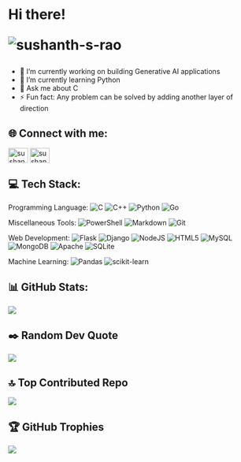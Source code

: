 <h1 align="left"> Hi there! 
<p align="left"> <img src="https://komarev.com/ghpvc/?username=sushanth-s-rao&label=Profile%20views&color=0e75b6&style=flat" alt="sushanth-s-rao" /> </p>
</h1>

- 🔭 I’m currently working on building Generative AI applications
- 🌱 I’m currently learning Python
- 💬 Ask me about C
- ⚡ Fun fact: Any problem can be solved by adding another layer of direction


## 🌐 Connect with me:
<p align="left">
<a href="https://linkedin.com/in/sushanth-s-rao" target="blank"><img align="center" src="https://img.shields.io/badge/LinkedIn-%230077B5.svg?logo=linkedin&logoColor=white" alt="sushanth-s-rao" height="30" width="40" /></a> <a href="https://www.leetcode.com/sushanth_s_rao" target="blank"><img align="center" src="https://raw.githubusercontent.com/rahuldkjain/github-profile-readme-generator/master/src/images/icons/Social/leet-code.svg" alt="sushanth_s_rao" height="30" width="40" /></a>


## 💻 Tech Stack:

Programming Language: 
![C](https://img.shields.io/badge/c-%2300599C.svg?style=plastic&logo=c&logoColor=white) ![C++](https://img.shields.io/badge/c++-%2300599C.svg?style=plastic&logo=c%2B%2B&logoColor=white) ![Python](https://img.shields.io/badge/python-3670A0?style=plastic&logo=python&logoColor=ffdd54)  ![Go](https://img.shields.io/badge/go-%2300ADD8.svg?style=plastic&logo=go&logoColor=white)
  
Miscellaneous Tools:
![PowerShell](https://img.shields.io/badge/PowerShell-%235391FE.svg?style=plastic&logo=powershell&logoColor=white) ![Markdown](https://img.shields.io/badge/markdown-%23000000.svg?style=plastic&logo=markdown&logoColor=white) 
![Git](https://img.shields.io/badge/git-%23F05033.svg?style=plastic&logo=git&logoColor=white)


Web Development:
![Flask](https://img.shields.io/badge/flask-%23000.svg?style=plastic&logo=flask&logoColor=white) ![Django](https://img.shields.io/badge/django-%23092E20.svg?style=plastic&logo=django&logoColor=white) ![NodeJS](https://img.shields.io/badge/node.js-6DA55F?style=plastic&logo=node.js&logoColor=white)  ![HTML5](https://img.shields.io/badge/html5-%23E34F26.svg?style=plastic&logo=html5&logoColor=white) ![MySQL](https://img.shields.io/badge/mysql-4479A1.svg?style=plastic&logo=mysql&logoColor=white)  ![MongoDB](https://img.shields.io/badge/MongoDB-%234ea94b.svg?style=plastic&logo=mongodb&logoColor=white) ![Apache](https://img.shields.io/badge/apache-%23D42029.svg?style=plastic&logo=apache&logoColor=white) ![SQLite](https://img.shields.io/badge/sqlite-%2307405e.svg?style=plastic&logo=sqlite&logoColor=white) 

Machine Learning:
![Pandas](https://img.shields.io/badge/pandas-%23150458.svg?style=plastic&logo=pandas&logoColor=white) ![scikit-learn](https://img.shields.io/badge/scikit--learn-%23F7931E.svg?style=plastic&logo=scikit-learn&logoColor=white)


## 📊 GitHub Stats:
![](https://github-readme-stats.vercel.app/api?username=Sushanth-S-Rao&theme=tokyonight&hide_border=false&include_all_commits=true&count_private=false)<br/>


## ✒️ Random Dev Quote
![](https://quotes-github-readme.vercel.app/api?type=horizontal&theme=tokyonight)


## 🔝 Top Contributed Repo
![](https://github-contributor-stats.vercel.app/api?username=Sushanth-S-Rao&limit=5&theme=dark&combine_all_yearly_contributions=true)


## 🏆 GitHub Trophies
![](https://github-profile-trophy.vercel.app/?username=Sushanth-S-Rao&theme=tokyonight&no-frame=false&no-bg=true&margin-w=4)



